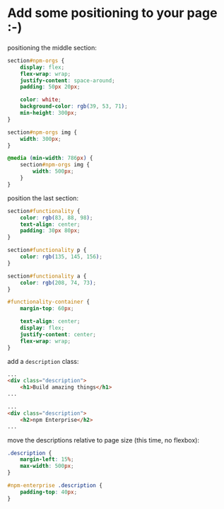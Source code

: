 # Add some positioning to your page :-)

positioning the middle section:
```css
section#npm-orgs {
    display: flex;
    flex-wrap: wrap;
    justify-content: space-around;
    padding: 50px 20px;

    color: white;
    background-color: rgb(39, 53, 71);
    min-height: 300px;
}

section#npm-orgs img {
    width: 300px;
}

@media (min-width: 786px) {
    section#npm-orgs img {
        width: 500px;
    }
}
```

position the last section:
```css
section#functionality {
    color: rgb(83, 88, 98);
    text-align: center;
    padding: 30px 80px;
}

section#functionality p {
    color: rgb(135, 145, 156);
}

section#functionality a {
    color: rgb(208, 74, 73);
}

#functionality-container {
    margin-top: 60px;

    text-align: center;
    display: flex;
    justify-content: center;
    flex-wrap: wrap;
}
```

add a `description` class:
```html
...
<div class="description">
    <h1>Build amazing things</h1>
...            
```
```html
...
<div class="description">
    <h2>npm Enterprise</h2>
...            
```

move the descriptions relative to page size (this time, no flexbox): 
```css
.description {
    margin-left: 15%;
    max-width: 500px;    
}

#npm-enterprise .description {
    padding-top: 40px;
}
```

